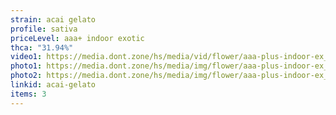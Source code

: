 ```yaml
---
strain: acai gelato
profile: sativa
priceLevel: aaa+ indoor exotic
thca: "31.94%"
video1: https://media.dont.zone/hs/media/vid/flower/aaa-plus-indoor-ex_sativa_acai-gelato-31%25.webm
photo1: https://media.dont.zone/hs/media/img/flower/aaa-plus-indoor-ex_sativa_acai-gelato-31%25.jpeg
photo2: https://media.dont.zone/hs/media/img/flower/aaa-plus-indoor-ex_sativa_acai-gelato-31%25-2.jpeg
linkid: acai-gelato
items: 3
---
```


